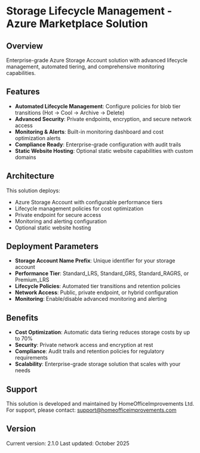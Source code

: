 # Storage Lifecycle Management - Azure Marketplace Solution

## Overview
Enterprise-grade Azure Storage Account solution with advanced lifecycle management, automated tiering, and comprehensive monitoring capabilities.

## Features
- **Automated Lifecycle Management**: Configure policies for blob tier transitions (Hot → Cool → Archive → Delete)
- **Advanced Security**: Private endpoints, encryption, and secure network access
- **Monitoring & Alerts**: Built-in monitoring dashboard and cost optimization alerts
- **Compliance Ready**: Enterprise-grade configuration with audit trails
- **Static Website Hosting**: Optional static website capabilities with custom domains

## Architecture
This solution deploys:
- Azure Storage Account with configurable performance tiers
- Lifecycle management policies for cost optimization
- Private endpoint for secure access
- Monitoring and alerting configuration
- Optional static website hosting

## Deployment Parameters
- **Storage Account Name Prefix**: Unique identifier for your storage account
- **Performance Tier**: Standard_LRS, Standard_GRS, Standard_RAGRS, or Premium_LRS
- **Lifecycle Policies**: Automated tier transitions and retention policies
- **Network Access**: Public, private endpoint, or hybrid configuration
- **Monitoring**: Enable/disable advanced monitoring and alerting

## Benefits
- **Cost Optimization**: Automatic data tiering reduces storage costs by up to 70%
- **Security**: Private network access and encryption at rest
- **Compliance**: Audit trails and retention policies for regulatory requirements
- **Scalability**: Enterprise-grade storage solution that scales with your needs

## Support
This solution is developed and maintained by HomeOfficeImprovements Ltd.
For support, please contact: support@homeofficeimprovements.com

## Version
Current version: 2.1.0
Last updated: October 2025